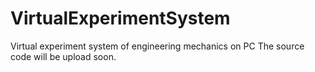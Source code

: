 # VirtualExperimentSystem
Virtual experiment system of engineering mechanics on PC
The source code will be upload soon.
